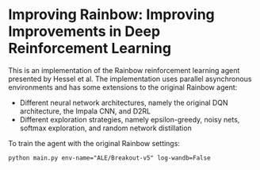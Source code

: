 # Improving Rainbow: Improving Improvements in Deep Reinforcement Learning

This is an implementation of the Rainbow reinforcement learning agent presented by Hessel et al.
The implementation uses parallel asynchronous environments and has some extensions to the original Rainbow agent:
- Different neural network architectures, namely the original DQN architecture, the Impala CNN, and D2RL
- Different exploration strategies, namely epsilon-greedy, noisy nets, softmax exploration, and random network distillation

To train the agent with the original Rainbow settings:
```
python main.py env-name="ALE/Breakout-v5" log-wandb=False
```
